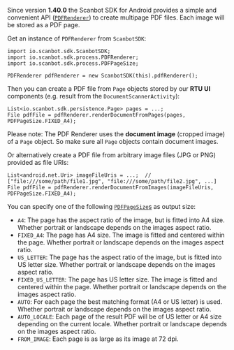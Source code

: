 Since version **1.40.0** the Scanbot SDK for Android provides a simple and convenient API ([`PDFRenderer`](https://scanbotsdk.github.io/documentation/android/api/io.scanbot.sdk/io/scanbot/sdk/process/PDFRenderer.html)) to create multipage PDF files. Each image will be stored as a PDF page.

Get an instance of `PDFRenderer` from `ScanbotSDK`:
```
import io.scanbot.sdk.ScanbotSDK;
import io.scanbot.sdk.process.PDFRenderer;
import io.scanbot.sdk.process.PDFPageSize;

PDFRenderer pdfRenderer = new ScanbotSDK(this).pdfRenderer();
```

Then you can create a PDF file from `Page` objects stored by our **RTU UI** components (e.g. result from the `DocumentScannerActivity`):
```
List<io.scanbot.sdk.persistence.Page> pages = ...;
File pdfFile = pdfRenderer.renderDocumentFromPages(pages, PDFPageSize.FIXED_A4);
```
Please note: The PDF Renderer uses the **document image** (cropped image) of a `Page` object. So make sure all `Page` objects contain document images.


Or alternatively create a PDF file from arbitrary image files (JPG or PNG) provided as file URIs:
```
List<android.net.Uri> imageFileUris = ...;  // ["file:///some/path/file1.jpg", "file:///some/path/file2.jpg", ...]
File pdfFile = pdfRenderer.renderDocumentFromImages(imageFileUris, PDFPageSize.FIXED_A4);
```

You can specify one of the following [`PDFPageSize`s](https://scanbotsdk.github.io/documentation/android/api/io.scanbot.sdk/io/scanbot/sdk/process/PDFPageSize.html) as output size:
- `A4`: The page has the aspect ratio of the image, but is fitted into A4 size. Whether portrait or landscape depends on the images aspect ratio.
- `FIXED_A4`: The page has A4 size. The image is fitted and centered within the page. Whether portrait or landscape depends on the images aspect ratio.
- `US_LETTER`: The page has the aspect ratio of the image, but is fitted into US letter size. Whether portrait or landscape depends on the images aspect ratio.
- `FIXED_US_LETTER`: The page has US letter size. The image is fitted and centered within the page. Whether portrait or landscape depends on the images aspect ratio.
- `AUTO`: For each page the best matching format (A4 or US letter) is used. Whether portrait or landscape depends on the images aspect ratio.
- `AUTO_LOCALE`: Each page of the result PDF will be of US letter or A4 size depending on the current locale. Whether portrait or landscape depends on the images aspect ratio.
- `FROM_IMAGE`: Each page is as large as its image at 72 dpi.
